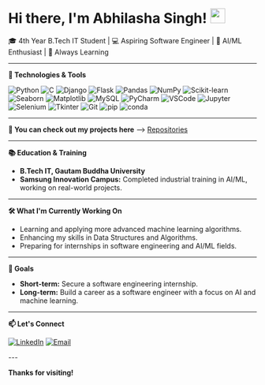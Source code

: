 # Hi there, I'm Abhilasha Singh! <img src="https://media.giphy.com/media/hvRJCLFzcasrR4ia7z/giphy.gif" width="30px">

🎓 4th Year B.Tech IT Student | 💻 Aspiring Software Engineer | 🧠 AI/ML Enthusiast | 🌱 Always Learning

---

**🔧 Technologies & Tools**

![Python](https://img.shields.io/badge/Python-%2314354C.svg?style=for-the-badge&logo=python&logoColor=white)
![C](https://img.shields.io/badge/C-%2300599C.svg?style=for-the-badge&logo=c&logoColor=white)
![Django](https://img.shields.io/badge/Django-%23092E20.svg?style=for-the-badge&logo=django&logoColor=white)
![Flask](https://img.shields.io/badge/Flask-%23000.svg?style=for-the-badge&logo=flask&logoColor=white)
![Pandas](https://img.shields.io/badge/Pandas-%23150458.svg?style=for-the-badge&logo=pandas&logoColor=white)
![NumPy](https://img.shields.io/badge/NumPy-%23013243.svg?style=for-the-badge&logo=numpy&logoColor=white)
![Scikit-learn](https://img.shields.io/badge/scikit--learn-%23F7931E.svg?style=for-the-badge&logo=scikit-learn&logoColor=white)
![Seaborn](https://img.shields.io/badge/Seaborn-%234EA94B.svg?style=for-the-badge&logo=seaborn&logoColor=white)
![Matplotlib](https://img.shields.io/badge/Matplotlib-%231577B2.svg?style=for-the-badge&logo=matplotlib&logoColor=white)
![MySQL](https://img.shields.io/badge/MySQL-%2300f.svg?style=for-the-badge&logo=mysql&logoColor=white)
![PyCharm](https://img.shields.io/badge/PyCharm-%23000000.svg?style=for-the-badge&logo=pycharm&logoColor=white)
![VSCode](https://img.shields.io/badge/VSCode-%23007ACC.svg?style=for-the-badge&logo=visual-studio-code&logoColor=white)
![Jupyter](https://img.shields.io/badge/Jupyter-%23F37626.svg?style=for-the-badge&logo=jupyter&logoColor=white)
![Selenium](https://img.shields.io/badge/Selenium-%2343B02A.svg?style=for-the-badge&logo=selenium&logoColor=white)
![Tkinter](https://img.shields.io/badge/Tkinter-%23000.svg?style=for-the-badge&logo=tkinter&logoColor=white)
![Git](https://img.shields.io/badge/Git-%23F05033.svg?style=for-the-badge&logo=git&logoColor=white)
![pip](https://img.shields.io/badge/pip-%2300f.svg?style=for-the-badge&logo=python&logoColor=white)
![conda](https://img.shields.io/badge/Conda-%2348A23F.svg?style=for-the-badge&logo=anaconda&logoColor=white)

---

**🌟 You can check out my projects here** --> [Repositories](https://github.com/ohyesabhiii?tab=repositories)

---

**📚 Education & Training**

- **B.Tech IT, Gautam Buddha University**
- **Samsung Innovation Campus:** Completed industrial training in AI/ML, working on real-world projects.

---

**🛠 What I'm Currently Working On**

- Learning and applying more advanced machine learning algorithms.
- Enhancing my skills in Data Structures and Algorithms.
- Preparing for internships in software engineering and AI/ML fields.

---

**🎯 Goals**

- **Short-term:** Secure a software engineering internship.
- **Long-term:** Build a career as a software engineer with a focus on AI and machine learning.

---

**📫 Let's Connect**

<p align="left">
  <a href="https://linkedin.com/in/abhilasha522004/"><img src="https://img.shields.io/badge/LinkedIn-0077B5?style=for-the-badge&logo=linkedin&logoColor=white" alt="LinkedIn"/></a>
  <a href="mailto:abhilasha522004@gmail.com"><img src="https://img.shields.io/badge/Email-D14836?style=for-the-badge&logo=gmail&logoColor=white" alt="Email"/></a>
</p>
---

**Thanks for visiting!**


